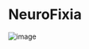 # NeuroFixia

![image](https://github.com/user-attachments/assets/260086df-0801-45d5-bb1c-b560326a3577)

